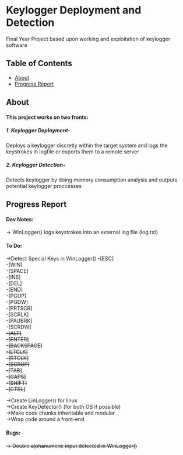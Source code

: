 # Keylogger Deployment and Detection
Final Year Project based upon working and exploitation of keylogger software

## Table of Contents

- [About](#about)
- [Progress Report](#progress)


## About <a name = "about"></a>

#### This project works on two fronts:
##### 1. Keylogger Deployment-
Deploys a keylogger discretly within the target system and logs the keystrokes in logfile or exports them to a remote server
            
##### 2. Keylogger Detection-
Detects keylogger by doing memory consumption analysis and outputs potential keylogger proccesses


## Progress Report <a name = "progress"></a>

#### Dev Notes:
-> WinLogger() logs keystrokes into an external log file (log.txt)


#### To Do:
->Detect Special Keys in WinLogger()
            -[ESC]      
            -[WIN]      
            -[SPACE]    
            -[INS]      
            -[DEL]      
            -[END]      
            -[PGUP]     
            -[PGDW]     
            -[PRTSCR]   
            -[SCRLK]    
            -[PAUBRK]   
            -[SCRDW]    
            ~~-[ALT]~~  
            ~~-[ENTER]~~            
            ~~-[BACKSPACE]~~        
            ~~-[LTCLK]~~            
            ~~-[RTCLK]~~            
            ~~-[SCRUP]~~            
            ~~-[TAB]~~  
            ~~-[CAPS]~~             
            ~~-[SHIFT]~~            
            ~~-[CTRL]~~             
                   
->Create LinLogger() for linux      
->Create KeyDetector() (for both OS if possible)            
->Make code chunks inheritable and modular      
->Wrap code around a front-end      

#### Bugs:
~~-> Double alphanumeric input detected in WinLogger()~~
